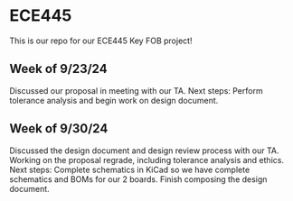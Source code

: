 # ECE445
This is our repo for our ECE445 Key FOB project!

## Week of 9/23/24
Discussed our proposal in meeting with our TA.
Next steps: Perform tolerance analysis and begin work on design document.

## Week of 9/30/24
Discussed the design document and design review process with our TA. Working on the proposal regrade, including tolerance analysis and ethics.
Next steps: Complete schematics in KiCad so we have complete schematics and BOMs for our 2 boards. Finish composing the design document.
